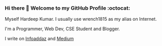 ### Hi there 👋 Welcome to my GitHub Profile :octocat:

Myself Hardeep Kumar. I usually use wrench1815 as my alias on Internet.

I'm a Programmer, Web Dev, CSE Student and Blogger.

I write on [Infoaddaz](https://infoaddaz.com) and [Medium](https://medium.com/@hardeepkumar1815)


<!--
**wrench1815/wrench1815** is a ✨ _special_ ✨ repository because its `README.md` (this file) appears on your GitHub profile.

Here are some ideas to get you started:

- 🔭 I’m currently working on ...
- 🌱 I’m currently learning ...
- 👯 I’m looking to collaborate on ...
- 🤔 I’m looking for help with ...
- 💬 Ask me about ...
- 📫 How to reach me: ...
- 😄 Pronouns: ...
- ⚡ Fun fact: ...
-->
